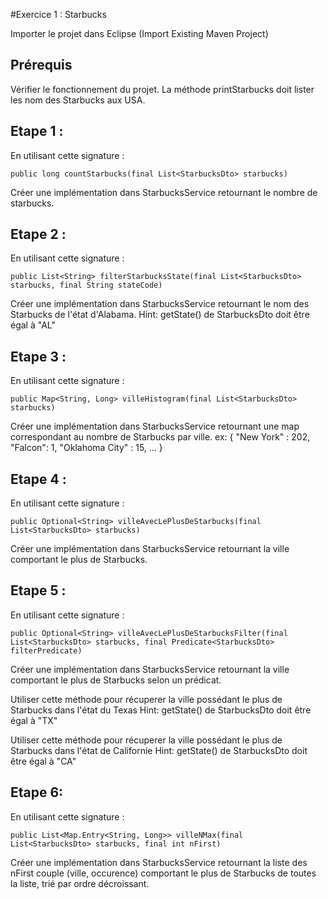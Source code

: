 #Exercice 1 : Starbucks 

Importer le projet dans Eclipse (Import Existing Maven Project)

## Prérequis 
Vérifier le fonctionnement du projet. La méthode printStarbucks doit lister les nom des Starbucks aux USA. 

## Etape 1 : 

En utilisant cette signature :
```
public long countStarbucks(final List<StarbucksDto> starbucks)
```

Créer une implémentation dans StarbucksService retournant le nombre de starbucks.

## Etape 2 :
En utilisant cette signature :
```
public List<String> filterStarbucksState(final List<StarbucksDto> starbucks, final String stateCode)
```

Créer une implémentation dans StarbucksService retournant le nom des Starbucks de l'état d'Alabama.
Hint: getState() de StarbucksDto doit être égal à "AL"


## Etape 3 : 
En utilisant cette signature :
```
public Map<String, Long> villeHistogram(final List<StarbucksDto> starbucks)
```

Créer une implémentation dans StarbucksService retournant une map correspondant au nombre de Starbucks par ville.
ex: 
{
  "New York" : 202,
  "Falcon": 1,
  "Oklahoma City" : 15,
  ...
}

## Etape 4 :
En utilisant cette signature :
```
public Optional<String> villeAvecLePlusDeStarbucks(final List<StarbucksDto> starbucks)
```
Créer une implémentation dans StarbucksService retournant la ville comportant le plus de Starbucks.

## Etape 5 :
En utilisant cette signature :
```
public Optional<String> villeAvecLePlusDeStarbucksFilter(final List<StarbucksDto> starbucks, final Predicate<StarbucksDto> filterPredicate)
```
Créer une implémentation dans StarbucksService retournant la ville comportant le plus de Starbucks selon un prédicat.

Utiliser cette méthode pour récuperer la ville possédant le plus de Starbucks dans l'état du Texas
Hint: getState() de StarbucksDto doit être égal à "TX"

Utiliser cette méthode pour récuperer la ville possédant le plus de Starbucks dans l'état de Californie
Hint: getState() de StarbucksDto doit être égal à "CA"


## Etape 6:
En utilisant cette signature :
```
public List<Map.Entry<String, Long>> villeNMax(final List<StarbucksDto> starbucks, final int nFirst)
```

Créer une implémentation dans StarbucksService retournant la liste des nFirst couple (ville, occurence) comportant le plus de Starbucks de toutes la liste, trié par ordre décroissant.

